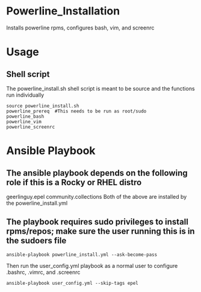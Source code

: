 # Powerline_Installation
Installs powerline rpms, configures bash, vim, and screenrc

# Usage
## Shell script 
The powerline_install.sh shell script is meant to be source and the functions run individually

```
source powerline_install.sh
powerline_prereq  #This needs to be run as root/sudo
powerline_bash
powerline_vim
powerline_screenrc
```

# Ansible Playbook
## The ansible playbook depends on the following role if this is a Rocky or RHEL distro
geerlinguy.epel
community.collections
Both of the above are installed by the powerline_install.yml

## The playbook requires sudo privileges to install rpms/repos; make sure the user running this is in the sudoers file

```
ansible-playbook powerline_install.yml --ask-become-pass
```

Then run the user_config.yml playbook as a normal user to configure
.bashrc, .vimrc, and .screenrc
```
ansible-playbook user_config.yml --skip-tags epel
```
